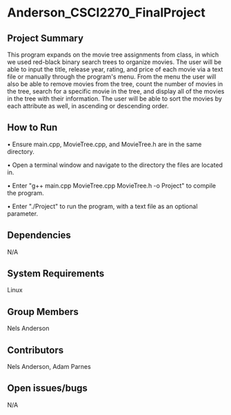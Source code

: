 # Anderson_CSCI2270_FinalProject
## Project Summary
This program expands on the movie tree assignments from class, in which we used red-black binary search trees to organize movies. The user will be able to input the title, release year, rating, and price of each movie via a text file or manually through the program's menu. From the menu the user will also be able to remove movies from the tree, count the number of movies in the tree, search for a specific movie in the tree, and display all of the movies in the tree with their information. The user will be able to sort the movies by each attribute as well, in ascending or descending order.
## How to Run
• Ensure main.cpp, MovieTree.cpp, and MovieTree.h are in the same directory.

• Open a terminal window and navigate to the directory the files are located in.

• Enter "g++ main.cpp MovieTree.cpp MovieTree.h -o Project" to compile the program.

• Enter "./Project" to run the program, with a text file as an optional parameter.
## Dependencies
N/A
## System Requirements
Linux
## Group Members
Nels Anderson
## Contributors
Nels Anderson, Adam Parnes
## Open issues/bugs
N/A
